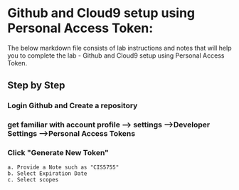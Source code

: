 # Github and Cloud9 setup using Personal Access Token:

The below markdown file consists of lab instructions and notes that will help you to complete the lab - Github and Cloud9 setup using Personal Access Token.

## Step by Step

### Login Github and Create a repository

### get familiar with account profile --> settings -->Developer Settings -->Personal Access Tokens

### Click "Generate New Token"

```
a. Provide a Note such as "CIS5755"
b. Select Expiration Date
c. Select scopes
```

